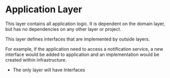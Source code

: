 # Application Layer

This layer contains all application logic. It is dependent on the domain layer, but has no dependencies on any other layer or project.

This layer defines interfaces that are implemented by outside layers.

For example, if the application need to access a notification service, a new interface would be added to application and an implementation would be created within infrastructure.

* The only layer will have Interfaces
